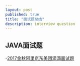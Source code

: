 ```yaml
---
layout: post
published: true
title: "面试题总结"
description: interview question
---
```

## JAVA面试题
-[2017金秋阿里京东美团滴滴面试题](https://mp.weixin.qq.com/s/hiWLTaQ7OVSDBv_eI6bugQ)


